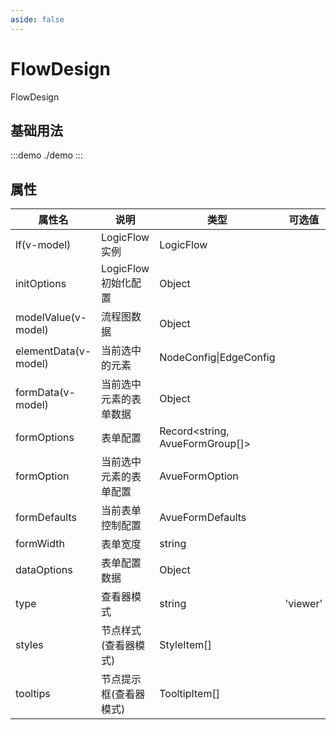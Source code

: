 ```yaml
---
aside: false
---
```


# FlowDesign

FlowDesign

## 基础用法

:::demo
./demo
:::

## 属性

| 属性名               | 说明                   | 类型                            | 可选值   | 默认值 |
| -------------------- | ---------------------- | ------------------------------- | -------- | ------ |
| lf(v-model)          | LogicFlow 实例         | LogicFlow                       |          |        |
| initOptions          | LogicFlow 初始化配置   | Object                          |          |        |
| modelValue(v-model)  | 流程图数据             | Object                          |          |        |
| elementData(v-model) | 当前选中的元素         | NodeConfig\|EdgeConfig          |          |        |
| formData(v-model)    | 当前选中元素的表单数据 | Object                          |          |        |
| formOptions          | 表单配置               | Record<string, AvueFormGroup[]> |          |        |
| formOption           | 当前选中元素的表单配置 | AvueFormOption                  |          |        |
| formDefaults         | 当前表单控制配置       | AvueFormDefaults                |          |        |
| formWidth            | 表单宽度               | string                          |          | 300px  |
| dataOptions          | 表单配置数据           | Object                          |          |        |
| type                 | 查看器模式             | string                          | 'viewer' |        |
| styles               | 节点样式(查看器模式)   | StyleItem[]                     |          |        |
| tooltips             | 节点提示框(查看器模式) | TooltipItem[]                   |          |        |

